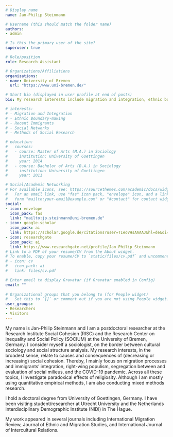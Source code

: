 ```yaml
---
# Display name
name: Jan-Philip Steinmann

# Username (this should match the folder name)
authors:
- admin

# Is this the primary user of the site?
superuser: true

# Role/position
role: Research Assistant

# Organizations/Affiliations
organizations:
- name: University of Bremen
  url: "https://www.uni-bremen.de/"

# Short bio (displayed in user profile at end of posts)
bio: My research interests include migration and integration, ethnic boundary-making, social networks and methods of social research.

# interests:
# - Migration and Integration
# - Ethnic Boundary-making
# - Recent Immigrants
# - Social Networks
# - Methods of Social Research

# education:
#   courses:
#   - course: Master of Arts (M.A.) in Sociology
#     institution: University of Goettingen
#     year: 2014
#   - course: Bachelor of Arts (B.A.) in Sociology
#     institution: University of Goettingen 
#     year: 2011

# Social/Academic Networking
# For available icons, see: https://sourcethemes.com/academic/docs/widgets/#icons
#   For an email link, use "fas" icon pack, "envelope" icon, and a link in the
#   form "mailto:your-email@example.com" or "#contact" for contact widget.
social:
- icon: envelope
  icon_pack: fas
  link: "mailto:jp.steinmann@uni-bremen.de"
- icon: google-scholar
  icon_pack: ai
  link: https://scholar.google.de/citations?user=TIeoVHsAAAAJ&hl=de&oi=ao
- icon: researchgate
  icon_pack: ai
  link: https://www.researchgate.net/profile/Jan_Philip_Steinmann
# Link to a PDF of your resume/CV from the About widget.
# To enable, copy your resume/CV to `static/files/cv.pdf` and uncomment the lines below.  
# - icon: cv
#   icon_pack: ai
#   link: files/cv.pdf

# Enter email to display Gravatar (if Gravatar enabled in Config)
email: ""
  
# Organizational groups that you belong to (for People widget)
#   Set this to `[]` or comment out if you are not using People widget.  
user_groups:
- Researchers
- Visitors
---
```


My name is Jan-Philip Steinmann and I am a postdoctoral researcher at the Research Institute Social Cohesion (RISC) and the Research Center on Inequality and Social Policy (SOCIUM) at the University of Bremen, Germany. I consider myself a sociologist, on the border between cultural sociology and social structure analysis. My research interests, in the broadest sense, relate to causes and consequences of (decreasing or increasing) social cohesion. Thereby, I mainly focus on migration processes and immigrants’ integration, right-wing populism, segregation between and evaluation of social milieus, and the COVID-19 pandemic. Across all these topics, I investigate paradoxical effects of religiosity. Although I am mostly using quantitative empirical methods, I am also conducting mixed methods research.

I hold a doctoral degree from University of Goettingen, Germany. I have been visiting student/researcher at Utrecht University and the Netherlands Interdisciplinary Demographic Institute (NIDI) in The Hague.

My work appeared in several journals including International Migration Review, Journal of Ethnic and Migration Studies, and International Journal of Intercultural Relations.

